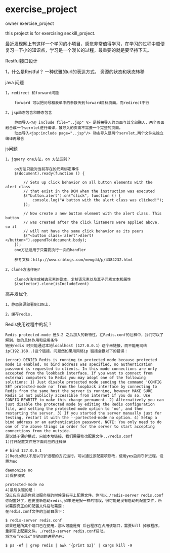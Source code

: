 # exercise_project
owner exercise_project

this project is for exercising seckill_project.

  最近发现网上有这样一个学习的小项目，感觉非常值得学习，在学习的过程中顺便复习一下小的知识点，学习是一个漫长的过程，最重要的就是要坚持下去。

Restful接口设计

  1，什么是Restful？
      一种优雅的url的表达方式，
      资源的状态和状态转移


java 问题

    1，redirect 和forward问题

        forward 可以把问号和表单中的参数传到forward目标页面，而redirect不行

    2，jsp动态包含和静态包含

        静态导入<%@ include file="..jsp" %> 是将被导入的页面与其全部融入，两个页面融合成一个servlet进行编译，被导入的页面不需要一个完整的页面。
        动态导入<jsp:include page="..jsp"/> 动态导入是两个servlet,两个文件先独立编译再融合

js问题

    1，jquery one方法，on 方法区别？

        on方法只能对当前存在的元素绑定事件
        $(document).ready(function () {

            // Sets up click behavior on all button elements with the alert class
            // that exist in the DOM when the instruction was executed
            $("button.alert").on("click", function () {
                console.log("A button with the alert class was clicked!");
            });

            // Now create a new button element with the alert class. This button
            // was created after the click listeners were applied above, so it
            // will not have the same click behavior as its peers
            $("<button class='alert'>Alert!</button>").appendTo(document.body);
        });
        one方法适用于只需要执行一次的handler

        参考文档：http://www.cnblogs.com/mengdd/p/4384232.html

    2，clone方法作用?

        clone方法生成被选元素的副本，复制该元素以及其子元素文本和属性
        $(selector).clone(isIncludeEvent)



高并发优化

    1，静态资源部署到CDN上，

    2，缓存redis,


Redis使用过程中的坑？

    Redis protected-mode 是3.2 之后加入的新特性，在Redis.conf的注释中，我们可以了解到，他的具体作用和启用条件
    链接redis 时只能通过本地localhost (127.0.0.1）这个来链接，而不能用网络ip(192.168..)这个链接，问题然如果用网络ip 链接会报以下的错误：

    (error) DENIED Redis is running in protected mode because protected mode is enabled, no bind address was specified, no authentication password is requested to clients. In this mode connections are only accepted from the lookback interface. If you want to connect from external computers to Redis you may adopt one of the following solutions: 1) Just disable protected mode sending the command 'CONFIG SET protected-mode no' from the loopback interface by connecting to Redis from the same host the server is running, however MAKE SURE Redis is not publicly accessible from internet if you do so. Use CONFIG REWRITE to make this change permanent. 2) Alternatively you can just disable the protected mode by editing the Redis configuration file, and setting the protected mode option to 'no', and then restarting the server. 3) If you started the server manually just for testing, restart it with the --portected-mode no option. 4) Setup a bind address or an authentication password. NOTE: You only need to do one of the above things in order for the server to start accepting connections from the outside.
    是说处于保护模式，只能本地链接，我们需要修改配置文件../redis.conf
    1)打开配置文件把下面对应的注释掉

    # bind 127.0.0.1
    2)Redis默认不是以守护进程的方式运行，可以通过该配置项修改，使用yes启用守护进程，设置为no

    daemonize no
    3)保护模式

    protected-mode no
    4)最后关键的是：
    没反应应该是你启动服务端的时候没有带上配置文件。你可以./redis-server redis.conf
    你配置好了，但要重新启动redis,如果还是报一样的错误，很可能是没有启动到配置文件，所以需要真正的和配置文件启动需要：
    在redis.conf文件的当前目录下：

    $ redis-server redis.conf
    如果还是所某个端口已在使用，那么可能是有 后台程序在占用该端口，需要kill 掉该程序，重新带上配置文件。./redis-server redis.conf启动。
    将含有”redis”关键词的进程杀死:

    $ ps -ef | grep redis | awk ‘{print $2}’ | xargs kill -9

